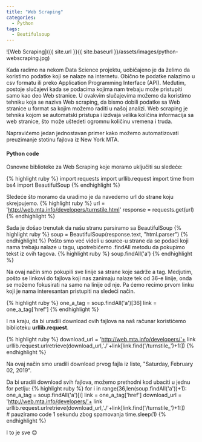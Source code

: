 ```yaml
---
title: "Web Scraping"
categories:
  - Python
tags:
  - Beutifulsoup
---
```

![Web Scraping]({{ site.url }}{{ site.baseurl }}/assets/images/python-webscraping.jpg)

Kada radimo na nekom Data Science projektu, uobičajeno je da želimo da koristimo podatke koji se nalaze na internetu. Obično te podatke nalazimo u csv formatu ili preko Application Programming Interface (API). Međutim, postoje slučajevi kada se podacima kojima nam trebaju može pristupiti samo kao deo Web stranice. U ovakvim slučajevima možemo da koristimo tehniku koja se naziva Web scraping, da bismo dobili podatke sa Web stranice u format sa kojim možemo raditi u našoj analizi.
Web scraping je tehnika kojom se automatski pristupa i izdvaja velika količina informacija sa web stranice, što može uštedeti ogromnu količinu vremena i truda.

Napravićemo jedan jednostavan primer kako možemo automatizovati preuzimanje stotinu fajlova iz New York MTA.

#### Python code

Osnovne biblioteke za Web Scraping koje moramo uključiti su sledeće:

{% highlight ruby %}
import requests
import urllib.request
import time
from bs4 import BeautifulSoup
{% endhighlight %}

Sledeće što moramo da uradimo je da navedemo url do strane koju skrejpujemo.
{% highlight ruby %}
url = 'http://web.mta.info/developers/turnstile.html'
response = requests.get(url)
{% endhighlight %}

Sada je došao trenutak da našu stranu parsiramo sa BeautifulSoup
{% highlight ruby %}
soup = BeautifulSoup(response.text, "html.parser")
{% endhighlight %}
Pošto smo već videli u source-u strane da se podaci koji nama trebaju nalaze u <a> tagu, upotrebićemo .findAll metodu da pokupimo tekst iz ovih tagova.
{% highlight ruby %}
soup.findAll('a')
{% endhighlight %}

Na ovaj način smo pokupili sve linije sa strane koje sadrže a tag. Medjutim, pošto se linkovi do fajlova koji nas zanimaju nalaze tek od 36-e linije, onda se možemo fokusirati na samo na linije od nje. Pa ćemo recimo prvom linku koji je nama interesantan pristupiti na sledeći način.

{% highlight ruby %}
one_a_tag = soup.findAll('a')[36]
link = one_a_tag['href']
{% endhighlight %}

I na kraju, da bi uradili download ovih fajlova na naš računar koristićemo biblioteku **urllib.request**.

{% highlight ruby %}
download_url = 'http://web.mta.info/developers/'+ link
urllib.request.urlretrieve(download_url,'./'+link[link.find('/turnstile_')+1:]) 
{% endhighlight %}

Na ovaj način smo uradili download prvog fajla iz liste, "Saturday, February 02, 2019".

Da bi uradili download svih fajlova, možemo prethodni kod ubaciti u jednu for petlju:
{% highlight ruby %}
for i in range(36,len(soup.findAll('a'))+1): 
    one_a_tag = soup.findAll('a')[i] 
    link = one_a_tag['href'] 
    download_url = 'http://web.mta.info/developers/'+ link  
   urllib.request.urlretrieve(download_url,'./'+link[link.find('/turnstile_')+1:])        
    # pauziramo code 1 sekundu zbog spamovanja
    time.sleep(1) 
{% endhighlight %}

I to je sve :blush:
